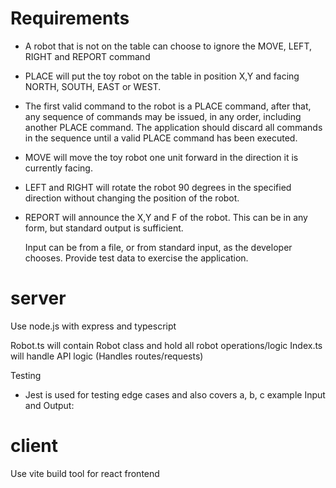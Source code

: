 # Requirements

- A robot that is not on the table can choose to ignore the MOVE, LEFT, RIGHT and REPORT command
- PLACE will put the toy robot on the table in position X,Y and facing NORTH, SOUTH, EAST or WEST.
- The first valid command to the robot is a PLACE command, after that, any sequence of commands may be issued, in any order, including another PLACE command. The application should discard all commands in the sequence until a valid PLACE command has been executed.

- MOVE will move the toy robot one unit forward in the direction it is currently facing.
- LEFT and RIGHT will rotate the robot 90 degrees in the specified direction without changing the position of the robot.
- REPORT will announce the X,Y and F of the robot. This can be in any form, but standard output is sufficient.

  Input can be from a file, or from standard input, as the developer chooses.
  Provide test data to exercise the application.

# server

Use node.js with express and typescript

Robot.ts will contain Robot class and hold all robot operations/logic
Index.ts will handle API logic (Handles routes/requests)

Testing

- Jest is used for testing edge cases and also covers a, b, c example Input and Output:

# client

Use vite build tool for react frontend
